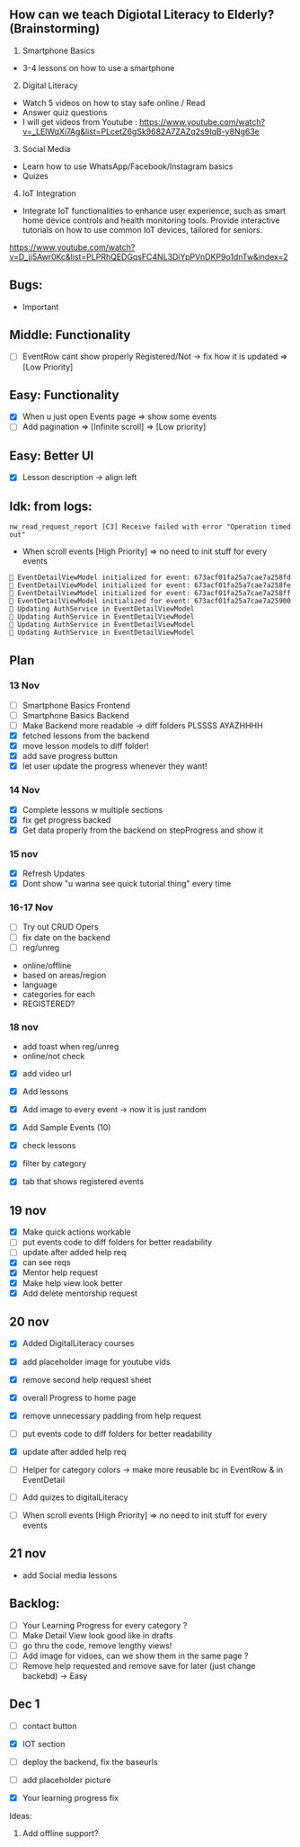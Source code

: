 ## How can we teach Digiotal Literacy to Elderly? (Brainstorming)


1. Smartphone Basics 
* 3-4 lessons on how to use a smartphone 
2. Digital Literacy 
* Watch 5 videos on how to stay safe online / Read 
* Answer quiz questions
* I will get videos from Youtube : https://www.youtube.com/watch?v=_LElWqXi7Ag&list=PLcetZ6gSk9682A7ZAZq2s9IqB-y8Ng63e
3. Social Media 
* Learn how to use WhatsApp/Facebook/Instagram basics 
* Quizes
4. IoT Integration 
* Integrate IoT functionalities to enhance user experience, such as smart home device controls
and health monitoring tools. Provide interactive tutorials on how to use common IoT devices, tailored for seniors.

https://www.youtube.com/watch?v=D_jj5Awr0Kc&list=PLPRhQEDGqsFC4NL3DiYpPVnDKP9o1dnTw&index=2

## Bugs:

- Important

## Middle: Functionality
- [ ] EventRow cant show properly Registered/Not -> fix how it is updated => [Low Priority]

## Easy: Functionality
- [x] When u just open Events page => show some events
- [ ] Add pagination => [Infinite scroll] => [Low priority]

## Easy: Better UI
- [x] Lesson description -> align left

## Idk: from logs:

```
nw_read_request_report [C3] Receive failed with error "Operation timed out"

```
- When scroll events [High Priority] => no need to init stuff for every events
```
🔄 EventDetailViewModel initialized for event: 673acf01fa25a7cae7a258fd
🔄 EventDetailViewModel initialized for event: 673acf01fa25a7cae7a258fe
🔄 EventDetailViewModel initialized for event: 673acf01fa25a7cae7a258ff
🔄 EventDetailViewModel initialized for event: 673acf01fa25a7cae7a25900
🔄 Updating AuthService in EventDetailViewModel
🔄 Updating AuthService in EventDetailViewModel
🔄 Updating AuthService in EventDetailViewModel
🔄 Updating AuthService in EventDetailViewModel
```

## Plan 

### 13 Nov 
- [ ] Smartphone Basics Frontend
- [ ] Smartphone Basics Backend
- [ ] Make Backend more readable -> diff folders PLSSSS AYAZHHHH
- [x] fetched lessons from the backend
- [x] move lesson models to diff folder!
- [x] add save progress button
- [x] let user update the progress whenever they want!

### 14 Nov

- [x] Complete lessons w multiple sections
- [x] fix get progress backed
- [x] Get data properly from the backend on stepProgress and show it 

### 15 nov
- [x] Refresh Updates
- [x] Dont show "u wanna see quick tutorial thing" every time 

### 16-17 Nov
- [ ] Try out CRUD Opers
- [ ] fix date on the backend
- [ ] reg/unreg
- online/offline
- based on areas/region
- language
- categories for each
- REGISTERED?

### 18 nov
- add toast when reg/unreg 
- online/not check
- [x] add video url
- [x] Add lessons
- [x] Add image to every event -> now it is just random
- [x] Add Sample Events (10)
- [x] check lessons
- [x] filter by category
- [x] tab that shows registered events


## 19 nov
- [x] Make quick actions workable
- [ ] put events code to diff folders for better readability
- [ ] update after added help req 
- [x] can see reqs
- [x] Mentor help request
- [x] Make help view look better
- [x] Add delete mentorship request

## 20 nov
- [x] Added DigitalLiteracy courses 
- [x] add placeholder image for youtube vids
- [x] remove second help request sheet
- [x] overall Progress to home page
- [x] remove unnecessary padding from help request
- [ ] put events code to diff folders for better readability
- [x] update after added help req 
- [ ] Helper for category colors -> make more reusable bc in EventRow & in EventDetail
- [ ] Add quizes to digitalLiteracy
- [ ] When scroll events [High Priority] => no need to init stuff for every events


## 21 nov
- add Social media lessons

## Backlog:
- [ ] Your Learning Progress for every category ?
- [ ] Make Detail View look good like in drafts
- [ ] go thru the code, remove lengthy views!
- [ ] Add image for vidoes, can we show them in the same page ?
- [ ] Remove help requested and remove save for later (just change backebd) -> Easy 

## Dec 1

- [ ] contact button
- [x] IOT section
- [ ] deploy the backend, fix the baseurls
- [ ] add placeholder picture
- [x] Your learning progress fix 


Ideas:
1. Add offline support?


